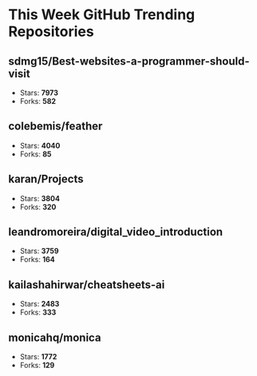 # This Week GitHub Trending Repositories

## sdmg15/Best-websites-a-programmer-should-visit
- Stars: **7973**
- Forks: **582**

## colebemis/feather
- Stars: **4040**
- Forks: **85**

## karan/Projects
- Stars: **3804**
- Forks: **320**

## leandromoreira/digital_video_introduction
- Stars: **3759**
- Forks: **164**

## kailashahirwar/cheatsheets-ai
- Stars: **2483**
- Forks: **333**

## monicahq/monica
- Stars: **1772**
- Forks: **129**

